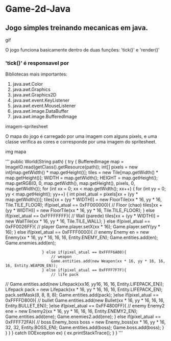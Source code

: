 # Game-2d-Java
## Jogo simples treinando mecanicas em java.

gif

O jogo funciona basicamente dentro de duas funções:
'tick()' e 'render()'

### 'tick()' é responsavel por 

Bibliotecas mais importantes:
1. java.awt.Color
2. java.awt.Graphics
3. java.awt.Graphics2D
4. java.awt.event.KeyListener
5. java.awt.event.MouseListener
6. java.awt.image.DataBuffer
7. java.awt.image.BufferedImage

  imagem-spritesheet

O mapa do jogo é carregado por uma imagem com alguns pixels, e uma classe verifica as cores e corresponde
por uma imagem do spritesheet.

img mapa

'''
public World(String path) {
        try {
            BufferedImage map = ImageIO.read(getClass().getResource(path));
            int[] pixels = new int[map.getWidth() * map.getHeight()];
            tiles = new Tile[map.getWidth() * map.getHeight()];
            WIDTH = map.getWidth();
            HEIGHT = map.getHeight();
            map.getRGB(0, 0, map.getWidth(), map.getHeight(), pixels, 0, map.getWidth());
            for (int xx = 0; xx < map.getWidth(); xx++) {
                for (int yy = 0; yy < map.getHeight(); yy++) {
                    int pixel_atual = pixels[xx + (yy * map.getWidth())]; 
                    tiles[xx + (yy * WIDTH)] = new FloorTile(xx * 16, yy * 16, Tile.TILE_FLOOR);
                    if(pixel_atual == 0xFF000000){
                        // Floor (chao)
                        tiles[xx + (yy * WIDTH)] = new FloorTile(xx * 16, yy * 16, Tile.TILE_FLOOR);
                    } else if(pixel_atual == 0xFFFFFFFF){
                        // Wall (parede)
                        tiles[xx + (yy * WIDTH)] = new WallTile(xx * 16, yy * 16, Tile.TILE_WALL);
                    } else if(pixel_atual == 0xFF0026FF){
                        // player
                        Game.player.setX(xx * 16);
                        Game.player.setY(yy * 16);
                    } else if(pixel_atual == 0xFFFF0000){
                        // enemy
                        Enemy en = new Enemy(xx * 16, yy * 16, 16, 16, Entity.ENEMY_EN);
                        Game.entities.add(en);
                        Game.enemies.add(en);
                        
                    } else if(pixel_atual == 0xFFFF6A00){
                        // weapon
                        Game.entities.add(new Weapon(xx * 16, yy * 16, 16, 16, Entity.WEAPON_EN));
                    } else if(pixel_atual == 0xFFFF7F7F){
                        // life pack
//                        Game.entities.add(new Lifepack(xx*16, yy*16, 16, 16, Entity.LIFEPACK_EN));
                        Lifepack pack = new Lifepack(xx * 16, yy * 16, 16, 16, Entity.LIFEPACK_EN);
                        pack.setMask(8, 8, 8, 8);
                        Game.entities.add(pack);
                    }else if(pixel_atual == 0xFFFFD800){
                        // bullet
                        Game.entities.add(new Bullet(xx * 16, yy * 16, 16, 16, Entity.BULLET_EN));
                    }else if(pixel_atual == 0xFF4800FF){
                        // enemy
                        Enemy2 ene = new Enemy2(xx * 16, yy * 16, 16, 16, Entity.ENEMY2_EN);
                        Game.entities.add(ene);
                        Game.enemies2.add(ene);
                    } else if(pixel_atual == 0xFFFF72FA){
                        // boss
                        Enemy_boss boss = new Enemy_boss(xx * 16, yy * 16, 32, 32, Entity.BOSS_EN);
                        Game.entities.add(boss);
                        Game.boss.add(boss);
                    }
                }
            }
        } catch (IOException ex) {
            ex.printStackTrace();
        }
    }
'''
